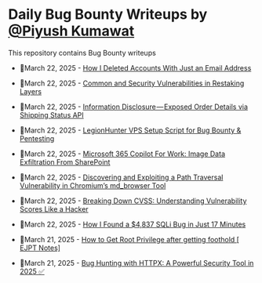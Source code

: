 # Daily Bug Bounty Writeups by [@Piyush Kumawat](https://twitter.com/piyush_supiy) 
This repository contains Bug Bounty writeups

<!-- BLOG-POST-LIST:START -->
 - 💯March 22, 2025 - [How I Deleted Accounts With Just an Email Address](https://medium.com/@preetham._.kumar/how-i-deleted-accounts-with-just-an-email-address-d50d60bd6308?source=rss------bug_bounty-5) 

 - 💯March 22, 2025 - [Common and Security Vulnerabilities in Restaking Layers](https://securrtech.medium.com/common-and-security-vulnerabilities-in-restaking-layers-110c61049892?source=rss------bug_bounty-5) 

 - 💯March 22, 2025 - [Information Disclosure — Exposed Order Details via Shipping Status API](https://medium.com/@mIna_x1/information-disclosure-exposed-order-details-via-shipping-status-api-7fd177364d12?source=rss------bug_bounty-5) 

 - 💯March 22, 2025 - [LegionHunter VPS Setup Script for Bug Bounty &amp; Pentesting](https://medium.com/developersglobal/legionhunter-vps-setup-script-for-bug-bounty-pentesting-298d3ef16964?source=rss------bug_bounty-5) 

 - 💯March 22, 2025 - [Microsoft 365 Copilot For Work: Image Data Exfiltration From SharePoint](https://infosecwriteups.com/microsoft-365-copilot-for-work-image-data-exfiltration-from-sharepoint-644bc818a5db?source=rss------bug_bounty-5) 

 - 💯March 22, 2025 - [Discovering and Exploiting a Path Traversal Vulnerability in Chromium’s md_browser Tool](https://medium.com/@piyushbhor22/chromiums-path-traversal-vulnerability-ece8be276859?source=rss------bug_bounty-5) 

 - 💯March 22, 2025 - [Breaking Down CVSS: Understanding Vulnerability Scores Like a Hacker](https://medium.com/@jkyne6368/breaking-down-cvss-understanding-vulnerability-scores-like-a-hacker-de85b114d07c?source=rss------bug_bounty-5) 

 - 💯March 22, 2025 - [How I Found a $4,837 SQLi Bug in Just 17 Minutes](https://medium.com/@ibtissamhammadi/how-i-found-a-4-837-sqli-bug-in-just-17-minutes-8a4c778d2057?source=rss------bug_bounty-5) 

 - 💯March 21, 2025 - [How to Get Root Privilege after getting foothold [ EJPT Notes]](https://infosecwriteups.com/how-to-get-root-privilege-after-getting-foothold-ejpt-notes-ce526a535ca3?source=rss------bug_bounty-5) 

 - 💯March 21, 2025 - [Bug Hunting with HTTPX: A Powerful Security Tool in 2025 ✅](https://medium.com/@cybertips96/bug-hunting-with-httpx-a-powerful-security-tool-in-2025-1b20a8425f62?source=rss------bug_bounty-5) 
<!-- BLOG-POST-LIST:END -->
